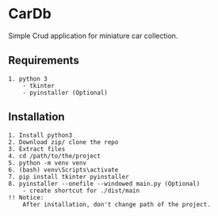 # CarDb

Simple Crud application for miniature car collection. 

## Requirements
    1. python 3 
        - tkinter
        - pyinstaller (Optional)
        
## Installation 
    1. Install python3 
    2. Download zip/ clone the repo
    3. Extract files 
    4. cd /path/to/the/project
    5. python -m venv venv 
    6. (bash) venv\Scripts\activate  
    7. pip install tkinter pyinstaller
    8. pyinstaller --onefile --windowed main.py (Optional)
        - create shortcut for ./dist/main 
    !! Notice:
        After installation, don't change path of the project. 
